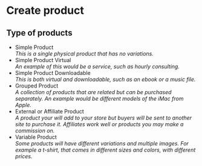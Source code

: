 # Create product

## Type of products

* Simple Product<br/>
*This is a single physical product that has no variations.*
* Simple Product Virtual<br/>
*An example of this would be a service, such as hourly consulting.*
* Simple Product Downloadable<br/>
*This is both virtual and downloadable, such as an ebook or a music file.*
* Grouped Product<br/>
*A collection of products that are related but can be purchased separately. An example would be different models of the iMac from Apple.*
* External or Affiliate Product<br/>
*A product your will add to your store but buyers will be sent to another site to purchase it. Affiliates work well or products you may make a commission on.*
* Variable Product<br/>
*Some products will have different variations and multiple images. For example a t-shirt, that comes in different sizes and colors, with different prices.*

